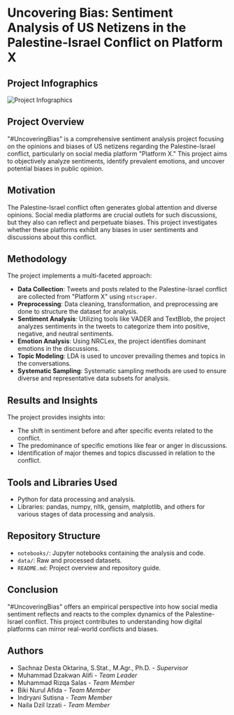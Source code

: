 # Uncovering Bias: Sentiment Analysis of US Netizens in the Palestine-Israel Conflict on Platform X

## Project Infographics

![Project Infographics](https://github.com/dzakwanalifi/palestine-israel-x-sentiment/blob/main/assets/Palestine%20Israel%20Sentiment%20Analysis%20Infographics.png)

## Project Overview
"#UncoveringBias" is a comprehensive sentiment analysis project focusing on the opinions and biases of US netizens regarding the Palestine-Israel conflict, particularly on social media platform "Platform X." This project aims to objectively analyze sentiments, identify prevalent emotions, and uncover potential biases in public opinion.

## Motivation
The Palestine-Israel conflict often generates global attention and diverse opinions. Social media platforms are crucial outlets for such discussions, but they also can reflect and perpetuate biases. This project investigates whether these platforms exhibit any biases in user sentiments and discussions about this conflict.

## Methodology
The project implements a multi-faceted approach:

- **Data Collection**: Tweets and posts related to the Palestine-Israel conflict are collected from "Platform X" using `ntscraper`.
- **Preprocessing**: Data cleaning, transformation, and preprocessing are done to structure the dataset for analysis.
- **Sentiment Analysis**: Utilizing tools like VADER and TextBlob, the project analyzes sentiments in the tweets to categorize them into positive, negative, and neutral sentiments.
- **Emotion Analysis**: Using NRCLex, the project identifies dominant emotions in the discussions.
- **Topic Modeling**: LDA is used to uncover prevailing themes and topics in the conversations.
- **Systematic Sampling**: Systematic sampling methods are used to ensure diverse and representative data subsets for analysis.

## Results and Insights
The project provides insights into:
- The shift in sentiment before and after specific events related to the conflict.
- The predominance of specific emotions like fear or anger in discussions.
- Identification of major themes and topics discussed in relation to the conflict.

## Tools and Libraries Used
- Python for data processing and analysis.
- Libraries: pandas, numpy, nltk, gensim, matplotlib, and others for various stages of data processing and analysis.

## Repository Structure
- `notebooks/`: Jupyter notebooks containing the analysis and code.
- `data/`: Raw and processed datasets.
- `README.md`: Project overview and repository guide.

## Conclusion
"#UncoveringBias" offers an empirical perspective into how social media sentiment reflects and reacts to the complex dynamics of the Palestine-Israel conflict. This project contributes to understanding how digital platforms can mirror real-world conflicts and biases.

## Authors
- Sachnaz Desta Oktarina, S.Stat., M.Agr., Ph.D. - *Supervisor*
- Muhammad Dzakwan Alifi - *Team Leader*
- Muhammad Rizqa Salas - *Team Member*
- Biki Nurul Afida - *Team Member*
- Indryani Sutisna - *Team Member*
- Naila Dzil Izzati - *Team Member*
